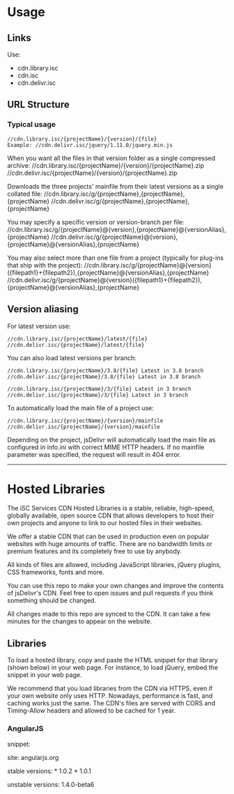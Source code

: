 # Usage

## Links

Use:
* cdn.library.isc
* cdn.isc
* cdn.delivr.isc

## URL Structure

### Typical usage
	//cdn.library.isc/{projectName}/{version}/{file}
	Example: //cdn.delivr.isc/jquery/1.11.0/jquery.min.js

When you want all the files in that version folder as a single compressed archive:
  //cdn.library.isc/{projectName}/{version}/{projectName}.zip
	//cdn.delivr.isc/{projectName}/{version}/{projectName}.zip

Downloads the three projects' mainfile from their latest versions as a single collated file:
	//cdn.library.isc/g/{projectName},{projectName},{projectName}
	//cdn.delivr.isc/g/{projectName},{projectName},{projectName}

You may specify a specific version or version-branch per file:
	//cdn.library.isc/g/{projectName}@{version},{projectName}@{versionAlias},{projectName}
	//cdn.delivr.isc/g/{projectName}@{version},{projectName}@{versionAlias},{projectName}

You may also select more than one file from a project (typically for plug-ins that ship with the project):
	//cdn.library.isc/g/{projectName}@{version}({filepath1}+{filepath2}),{projectName}@{versionAlias},{projectName}
	//cdn.delivr.isc/g/{projectName}@{version}({filepath1}+{filepath2}),{projectName}@{versionAlias},{projectName}



## Version aliasing

For latest version use:

	//cdn.library.isc/{projectName}/latest/{file}
	//cdn.delivr.isc/{projectName}/latest/{file}

You can also load latest versions per branch:

	//cdn.library.isc/{projectName}/3.8/{file} Latest in 3.8 branch
	//cdn.delivr.isc/{projectName}/3.8/{file} Latest in 3.8 branch

	//cdn.library.isc/{projectName}/3/{file} Latest in 3 branch
	//cdn.delivr.isc/{projectName}/3/{file} Latest in 3 branch

To automatically load the main file of a project use:

	//cdn.library.isc/{projectName}/{version}/mainfile
	//cdn.delivr.isc/{projectName}/{version}/mainfile

Depending on the project, jsDelivr will automatically load the main file as configured in info.ini with correct MIME HTTP headers. If no mainfile parameter was specified, the request will result in 404 error.






----



<h1>Hosted Libraries</h1>

The iSC Services CDN Hosted Libraries is a stable, reliable, high-speed, globally available, open source CDN that allows developers to host their own projects and anyone to link to our hosted files in their websites.

We offer a stable CDN that can be used in production even on popular websites with huge amounts of traffic. There are no bandwidth limits or premium features and its completely free to use by anybody.

All kinds of files are allowed, including JavaScript libraries, jQuery plugins, CSS frameworks, fonts and more.

You can use this repo to make your own changes and improve the contents of jsDelivr's CDN. Feel free to open issues and pull requests if you think something should be changed.

All changes made to this repo are synced to the CDN. It can take a few minutes for the changes to appear on the website.


<h2>Libraries</h2>

To load a hosted library, copy and paste the HTML snippet for that library (shown below) in your web page. For instance, to load jQuery, embed the <script src="https://cdn.isc/libs/jquery/2.1.3/jquery.min.js"></script> snippet in your web page.

We recommend that you load libraries from the CDN via HTTPS, even if your own website only uses HTTP. Nowadays, performance is fast, and caching works just the same. The CDN's files are served with CORS and Timing-Allow headers and allowed to be cached for 1 year.


<h3>AngularJS</h3>

snippet:
    <script src="https://cdn.isc/libs/angularjs/1.3.14/angular.min.js"></script> 

site:
    angularjs.org

stable versions:
	* 1.0.2
	* 1.0.1

unstable versions:
	1.4.0-beta6
